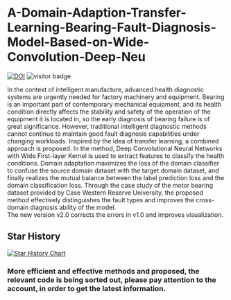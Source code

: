 # A-Domain-Adaption-Transfer-Learning-Bearing-Fault-Diagnosis-Model-Based-on-Wide-Convolution-Deep-Neu
[![DOI](https://zenodo.org/badge/420853505.svg)](https://zenodo.org/badge/latestdoi/420853505)  ![visitor badge](https://visitor-badge.laobi.icu/badge?page_id=zggg1p.A-Domain-Adaption-Transfer-Learning-Bearing-Fault-Diagnosis-Model-Based-on-Wide-Convolution-Deep-Neu)

In the context of intelligent manufacture, advanced health diagnostic systems are urgently needed for factory machinery and equipment. Bearing is an important part of contemporary mechanical equipment, and its health condition directly affects the stability and safety of the operation of the equipment it is located in, so the early diagnosis of bearing failure is of great significance. However, traditional intelligent diagnostic methods cannot continue to maintain good fault diagnosis capabilities under changing workloads. Inspired by the idea of transfer learning, a combined approach is proposed. In the method, Deep Convolutional Neural Networks with Wide First-layer Kernel is used to extract features to classify the health conditions. Domain adaptation maximizes the loss of the domain classifier to confuse the source domain dataset with the target domain dataset, and finally realizes the mutual balance between the label prediction loss and the domain classification loss. Through the case study of the motor bearing dataset provided by Case Western Reserve University, the proposed method effectively distinguishes the fault types and improves the cross-domain diagnosis ability of the model.  
The new version v2.0 corrects the errors in v1.0 and improves visualization.   

## Star History
[![Star History Chart](https://api.star-history.com/svg?repos=zggg1p/A-Domain-Adaption-Transfer-Learning-Bearing-Fault-Diagnosis-Model-Based-on-Wide-Convolution-Deep-Neu&type=Date)](https://star-history.com/#zggg1p/A-Domain-Adaption-Transfer-Learning-Bearing-Fault-Diagnosis-Model-Based-on-Wide-Convolution-Deep-Neu&Date)

### More efficient and effective methods and proposed, the relevant code is being sorted out, please pay attention to the account, in order to get the latest information.
